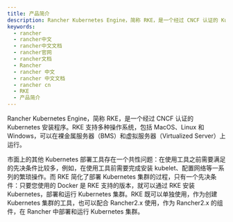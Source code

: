 ```yaml
---
title: 产品简介
description: Rancher Kubernetes Engine，简称 RKE，是一个经过 CNCF 认证的 Kubernetes 安装程序。RKE 支持多种操作系统，包括 MacOS、Linux 和 Windows，可以在裸金属服务器（BMS）和虚拟服务器（Virtualized Server）上运行。
keywords:
  - rancher
  - rancher中文
  - rancher中文文档
  - rancher官网
  - rancher文档
  - Rancher
  - rancher 中文
  - rancher 中文文档
  - rancher cn
  - RKE
  - 产品简介
---
```


Rancher Kubernetes Engine，简称 RKE，是一个经过 CNCF 认证的 Kubernetes 安装程序。RKE 支持多种操作系统，包括 MacOS、Linux 和 Windows，可以在裸金属服务器（BMS）和虚拟服务器（Virtualized Server）上运行。

市面上的其他 Kubernetes 部署工具存在一个共性问题：在使用工具之前需要满足的先决条件比较多，例如，在使用工具前需要完成安装 kubelet、配置网络等一系列的繁琐操作。而 RKE 简化了部署 Kubernetes 集群的过程，只有一个先决条件：只要您使用的 Docker 是 RKE 支持的版本，就可以通过 RKE 安装 Kubernetes，部署和运行 Kubernetes 集群。RKE 既可以单独使用，作为创建 Kubernetes 集群的工具，也可以配合 Rancher2.x 使用，作为 Rancher2.x 的组件，在 Rancher 中部署和运行 Kubernetes 集群。
